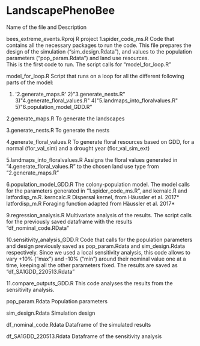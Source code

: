 # LandscapePhenoBee

Name of the file and Description


bees_extreme_events.Rproj	R project
1.spider_code_ms.R	Code that contains all the necessary packages to run the code. This file prepares the design of the simulation (“sim_design.Rdata”), and values to the population parameters (“pop_param.Rdata”) and land use resources.  
This is the first code to run.
The script calls for “model_for_loop.R”


model_for_loop.R	Script that runs on a loop for all the different following parts of the model: 
1) '2.generate_maps.R'
2)”3.generate_nests.R"
3)"4.generate_floral_values.R"
4)"5.landmaps_into_floralvalues.R"
5)"6.population_model_GDD.R”


2.generate_maps.R	To generate the landscapes


3.generate_nests.R	To generate the nests


4.generate_floral_values.R	To generate floral resources based on GDD, for a normal (flor_val_sim) and a drought year (flor_val_sim_ext)


5.landmaps_into_floralvalues.R	Assigns the floral values generated in “4.generate_floral_values.R” to the chosen land use type from “2.generate_maps.R”


6.population_model_GDD.R	The colony-population model. The model calls for the parameters generated in “1.spider_code_ms.R”, and kernalc.R and latfordisp_m.R.
kerncalc.R	Dispersal kernel, from Häussler et al. 2017*
latfordisp_m.R	Foraging function adapted from Häussler et al. 2017*


9.regression_analysis.R	Multivariate analysis of the results. The script calls for the previously saved dataframe with the results “df_nominal_code.RData”


10.sensitivity_analysis_GDD.R	Code that calls for the population parameters and design previously saved as pop_param.Rdata and sim_design.Rdata respectively. Since we used a local sensitivity analysis, this code allows to vary +10% (“max”) and -10% (“min”) around their nominal value one at a time, keeping all the other parameters fixed. The results are saved as “df_SA1GDD_220513.Rdata”


11.compare_outputs_GDD.R	This code analyses the results from the sensitivity analysis. 

pop_param.Rdata	Population parameters

sim_design.Rdata	Simulation design 

df_nominal_code.Rdata	Dataframe of the simulated results

df_SA1GDD_220513.Rdata	Dataframe of the sensitivity analysis
